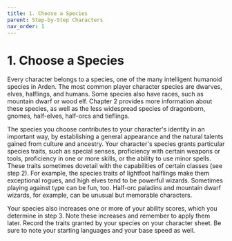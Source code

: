 ```yaml
---
title: 1. Choose a Species
parent: Step-by-Step Characters
nav_order: 1
---
```


# 1. Choose a Species
Every character belongs to a species, one of the many intelligent humanoid species in Arden. The most common player character species are dwarves, elves, halflings, and humans. Some species also have races, such as mountain dwarf or wood elf. Chapter 2 provides more information about these species, as well as the less widespread species of dragonborn, gnomes, half-elves, half-orcs and tieflings.

The species you choose contributes to your character's identity in an important way, by establishing a general appearance and the natural talents gained from culture and ancestry. Your character's species grants particular species traits, such as special senses, proficiency with certain weapons or tools, proficiency in one or more skills, or the ability to use minor spells. These traits sometimes dovetail with the capabilities of certain classes (see step 2). For example, the species traits of lightfoot halflings make them exceptional rogues, and high elves tend to be powerful wizards. Sometimes playing against type can be fun, too. Half-orc paladins and mountain dwarf wizards, for example, can be unusual but memorable characters.

Your species also increases one or more of your ability scores, which you determine in step 3. Note these increases and remember to apply them later. Record the traits granted by your species on your character sheet. Be sure to note your starting languages and your base speed as well.
